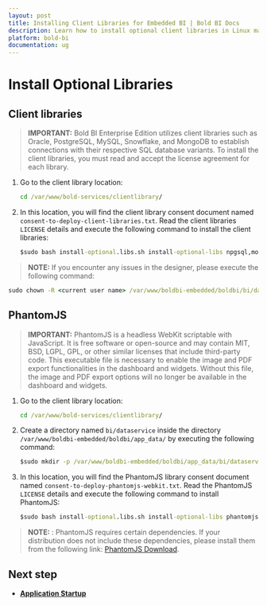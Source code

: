 ```yaml
---
layout: post
title: Installing Client Libraries for Embedded BI | Bold BI Docs
description: Learn how to install optional client libraries in Linux machine to connect with respective SQL database for the variants of Embedded Bold BI v4.1 or older.
platform: bold-bi
documentation: ug
---
```


# Install Optional Libraries 

## Client libraries

> **IMPORTANT:** Bold BI Enterprise Edition utilizes client libraries such as Oracle, PostgreSQL, MySQL, Snowflake, and MongoDB to establish connections with their respective SQL database variants. To install the client libraries, you must read and accept the license agreement for each library.

1. Go to the client library location:
    ```cmd
    cd /var/www/bold-services/clientlibrary/
    ```
2. In this location, you will find the client library consent document named `consent-to-deploy-client-libraries.txt`. Read the client libraries `LICENSE` details and execute the following command to install the client libraries:
    ```cmd
    $sudo bash install-optional.libs.sh install-optional-libs npgsql,mongodb,influxdb,snowflake,mysql,oracle
    ```

> **NOTE:** If you encounter any issues in the designer, please execute the following command: </br>
  ```cmd
  sudo chown -R <current user name> /var/www/boldbi-embedded/boldbi/bi/dataservice
  ```

## PhantomJS

> **IMPORTANT:** PhantomJS is a headless WebKit scriptable with JavaScript. It is free software or open-source and may contain MIT, BSD, LGPL, GPL, or other similar licenses that include third-party code. This executable file is necessary to enable the image and PDF export functionalities in the dashboard and widgets. Without this file, the image and PDF export options will no longer be available in the dashboard and widgets. 

1. Go to the client library location:
    ```cmd
    cd /var/www/bold-services/clientlibrary/
    ```
 
2. Create a directory named `bi/dataservice` inside the directory `/var/www/boldbi-embedded/boldbi/app_data/` by executing the following command:
    ```cmd
    $sudo mkdir -p /var/www/boldbi-embedded/boldbi/app_data/bi/dataservice
    ```

3. In this location, you will find the PhantomJS library consent document named `consent-to-deploy-phantomjs-webkit.txt`. Read the PhantomJS `LICENSE` details and execute the following command to install PhantomJS:
    ```cmd
    $sudo bash install-optional.libs.sh install-optional-libs phantomjs
    ```

> **NOTE:** : PhantomJS requires certain dependencies. If your distribution does not include these dependencies, please install them from the following link: [PhantomJS Download](https://phantomjs.org/download.html).

## Next step

* [**Application Startup**](/application-startup/)